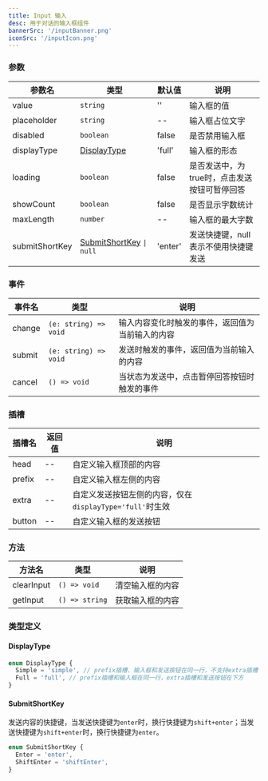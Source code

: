 ```yaml
---
title: Input 输入
desc: 用于对话的输入框组件
bannerSrc: '/inputBanner.png'
iconSrc: '/inputIcon.png'
---
```


### 参数

| 参数名         | 类型                                        | 默认值  | 说明                                         |
| -------------- | ------------------------------------------- | ------- | -------------------------------------------- |
| value          | `string`                                    | ''      | 输入框的值                                   |
| placeholder    | `string`                                    | --      | 输入框占位文字                               |
| disabled       | `boolean`                                   | false   | 是否禁用输入框                               |
| displayType    | [DisplayType](#displaytype)                 | 'full'  | 输入框的形态                                 |
| loading        | `boolean`                                   | false   | 是否发送中，为true时，点击发送按钮可暂停回答 |
| showCount      | `boolean`                                   | false   | 是否显示字数统计                             |
| maxLength      | `number`                                    | --      | 输入框的最大字数                             |
| submitShortKey | [SubmitShortKey](#submitshortkey) `\| null` | 'enter' | 发送快捷键，null表示不使用快捷键发送         |

### 事件

| 事件名 | 类型                  | 说明                                             |
| ------ | --------------------- | ------------------------------------------------ |
| change | `(e: string) => void` | 输入内容变化时触发的事件，返回值为当前输入的内容 |
| submit | `(e: string) => void` | 发送时触发的事件，返回值为当前输入的内容         |
| cancel | `() => void`          | 当状态为发送中，点击暂停回答按钮时触发的事件     |

### 插槽

| 插槽名 | 返回值 | 说明                                                     |
| ------ | ------ | -------------------------------------------------------- |
| head   | --     | 自定义输入框顶部的内容                                   |
| prefix | --     | 自定义输入框左侧的内容                                   |
| extra  | --     | 自定义发送按钮左侧的内容，仅在`displayType='full'`时生效 |
| button | --     | 自定义输入框的发送按钮                                   |

### 方法

| 方法名     | 类型           | 说明             |
| ---------- | -------------- | ---------------- |
| clearInput | `() => void`   | 清空输入框的内容 |
| getInput   | `() => string` | 获取输入框的内容 |

### 类型定义

#### DisplayType

```ts
enum DisplayType {
  Simple = 'simple', // prefix插槽、输入框和发送按钮在同一行，不支持extra插槽
  Full = 'full', // prefix插槽和输入框在同一行，extra插槽和发送按钮在下方
}
```

#### SubmitShortKey

发送内容的快捷键，当发送快捷键为`enter`时，换行快捷键为`shift+enter`；当发送快捷键为`shift+enter`时，换行快捷键为`enter`。

```ts
enum SubmitShortKey {
  Enter = 'enter',
  ShiftEnter = 'shiftEnter',
}
```
